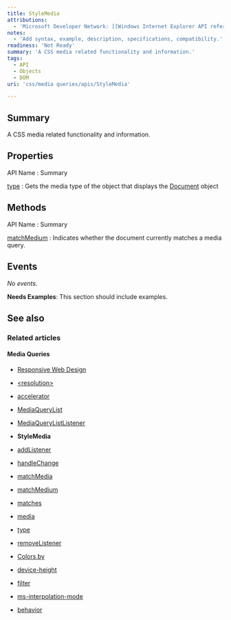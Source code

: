 ```yaml
---
title: StyleMedia
attributions:
  - 'Microsoft Developer Network: [[Windows Internet Explorer API reference](http://msdn.microsoft.com/en-us/library/ie/hh828809%28v=vs.85%29.aspx) Article]'
notes:
  - 'Add syntax, example, description, specifications, compatibility.'
readiness: 'Not Ready'
summary: 'A CSS media related functionality and information.'
tags:
  - API
  - Objects
  - DOM
uri: 'css/media queries/apis/StyleMedia'

---
```

## <span>Summary</span>

A CSS media related functionality and information.

## <span>Properties</span>

API Name
:   Summary

[type](/css/media_queries/apis/properties/type)
:   Gets the media type of the object that displays the [Document](/dom/Document) object

## <span>Methods</span>

API Name
:   Summary

[matchMedium](/css/media_queries/apis/matchMedium)
:   Indicates whether the document currently matches a media query.

## <span>Events</span>

*No events.*

**Needs Examples**: This section should include examples.

## <span>See also</span>

### <span>Related articles</span>

#### <span>Media Queries</span>

-   [Responsive Web Design](/concepts/mobile_web/responsive_design)

-   [\<resolution\>](/css/data_types/resolution)

-   [accelerator](/css/media_queries/accelerator)

-   [MediaQueryList](/css/media_queries/apis/MediaQueryList)

-   [MediaQueryListListener](/css/media_queries/apis/MediaQueryListListener)

-   **StyleMedia**

-   [addListener](/css/media_queries/apis/addListener)

-   [handleChange](/css/media_queries/apis/handleChange)

-   [matchMedia](/css/media_queries/apis/matchMedia)

-   [matchMedium](/css/media_queries/apis/matchMedium)

-   [matches](/css/media_queries/apis/matches)

-   [media](/css/media_queries/apis/media)

-   [type](/css/media_queries/apis/properties/type)

-   [removeListener](/css/media_queries/apis/removeListener)

-   [Colors by](/css/media_queries/colors_by)

-   [device-height](/css/media_queries/device-height)

-   [filter](/css/media_queries/filter)

-   [ms-interpolation-mode](/css/media_queries/ms-interpolation-mode)

-   [behavior](/css/properties/behavior)
